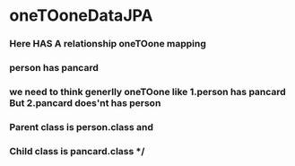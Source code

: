 # oneTOoneDataJPA
### Here HAS A relationship oneTOone mapping
### person has  pancard 
### we need to think generlly oneTOone like 1.person has pancard But 2.pancard does'nt has person
### Parent class is person.class and 
### Child class is pancard.class */
